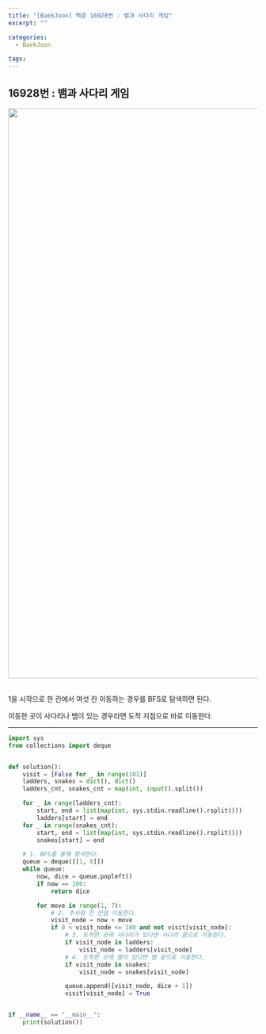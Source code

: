 ```yaml
---
title: "[BaekJoon] 백준 16928번 : 뱀과 사다리 게임"
excerpt: ""

categories:
  - BaekJoon

tags:
---
```


## 16928번 : 뱀과 사다리 게임

<center><img width="1150" alt="" src="https://user-images.githubusercontent.com/54533309/126470294-5cfe3b94-9b42-4deb-9037-fe63b666120d.png">
</center>

<br>

1을 시작으로 한 칸에서 여섯 칸 이동하는 경우를 BFS로 탐색하면 된다.

이동한 곳이 사다리나 뱀이 있는 경우라면 도착 지점으로 바로 이동한다.

---

```python
import sys
from collections import deque


def solution():
    visit = [False for _ in range(101)]
    ladders, snakes = dict(), dict()
    ladders_cnt, snakes_cnt = map(int, input().split())

    for _ in range(ladders_cnt):
        start, end = list(map(int, sys.stdin.readline().rsplit()))
        ladders[start] = end
    for _ in range(snakes_cnt):
        start, end = list(map(int, sys.stdin.readline().rsplit()))
        snakes[start] = end

    # 1. BFS를 통해 탐색한다.
    queue = deque([[1, 0]])
    while queue:
        now, dice = queue.popleft()
        if now == 100:
            return dice

        for move in range(1, 7):
            # 2. 주사위 칸 만큼 이동한다.
            visit_node = now + move
            if 0 < visit_node <= 100 and not visit[visit_node]:
                # 3. 도착한 곳에 사다리가 있다면 사다리 끝으로 이동한다.
                if visit_node in ladders:
                    visit_node = ladders[visit_node]
                # 4. 도착한 곳에 뱀이 있다면 뱀 끝으로 이동한다.
                if visit_node in snakes:
                    visit_node = snakes[visit_node]

                queue.append([visit_node, dice + 1])
                visit[visit_node] = True


if __name__ == "__main__":
    print(solution())
```

<br>